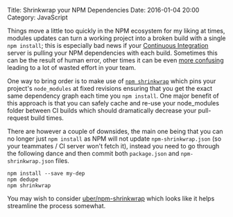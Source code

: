 Title: Shrinkwrap your NPM Dependencies
Date: 2016-01-04 20:00
Category: JavaScript

Things move a little too quickly in the NPM ecosystem for my liking at times, modules updates can turn a working project into a broken build with a single `npm install`; this is especially bad news if your [Continuous Integration](https://en.wikipedia.org/wiki/Continuous_integration) server is pulling your NPM dependencies with each build.  Sometimes this can be the result of human error, other times it can be even [more confusing](https://github.com/rackt/react-router/issues/2195) leading to a lot of wasted effort in your team.

One way to bring order is to make use of [`npm shrinkwrap`](https://docs.npmjs.com/cli/shrinkwrap) which pins your project's `node_modules` at fixed revisions ensuring that you get the exact same dependency graph each time you `npm install`.  One major benefit of this approach is that you can safely cache and re-use your node_modules folder between CI builds which should dramatically decrease your pull-request build times.

There are however a couple of downsides, the main one being that you can no longer just `npm install` as NPM will not update `npm-shrinkwrap.json` (so your teammates / CI server won't fetch it), instead you need to go through the following dance and then commit both `package.json` and `npm-shrinkwrap.json` files.

```
npm install --save my-dep
npm dedupe
npm shrinkwrap
```

You may wish to consider [uber/npm-shrinkwrap](https://github.com/uber/npm-shrinkwrap) which looks like it helps streamline the process somewhat.

